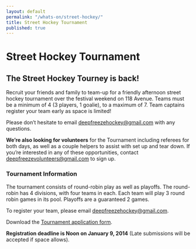 ```yaml
---
layout: default
permalink: "/whats-on/street-hockey/"
title: Street Hockey Tournament
published: true
---
```


# Street Hockey Tournament

## The Street Hockey Tourney is back!

Recruit your friends and family to team-up for a friendly afternoon street hockey tournament over the festival weekend on 118 Avenue. Teams must be a minimum of 4 (3 players, 1 goalie), to a maximum of 7. Team captains register your team early as space is limited!

Please don’t hesitate to email deepfreezehockey@gmail.com with any questions.

**We’re also looking for volunteers** for the Tournament including referees for both days, as well as a couple helpers to assist with set up and tear down. If you’re interested in any of these opportunities, contact deepfreezevolunteers@gmail.com to sign up.

### Tournament Information

The tournament consists of round-robin play as well as playoffs. The round-robin has 4 divisions, with four teams in each. Each team will play 3 round robin games in its pool. Playoffs are a guaranteed 2 games. 

To register your team, please email deepfreezehockey@gmail.com.

Download the [Tournament application form](https://www.dropbox.com/s/f1zo6kqwjalxol4/Hockey-Call-Out-2014.pdf).

**Registration deadline is Noon on January 9, 2014** (Late submissions will be accepted if space allows).